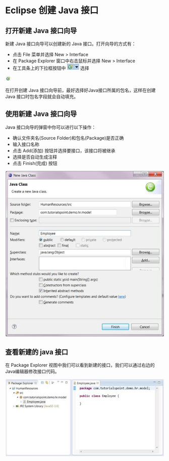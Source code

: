 # Eclipse 创建 Java 接口


## 打开新建 Java 接口向导

新建 Java 接口向导可以创建新的 Java 接口。打开向导的方式有：

* 点击 File 菜单并选择 New > Interface
* 在 Package Explorer 窗口中右击鼠标并选择 New > Interface
* 在工具条上的下拉框按钮中 ![](images/eclipse-create-java-class/class_dd_button.jpg)  选择 

![](images/eclipse-create-java-class/class_button.jpg) 

在打开创建 Java 接口向导前，最好选择好Java接口所属的包名，这样在创建 Java 接口时包名字段就会自动填充。


## 使用新建 Java 接口向导

Java 接口向导的弹窗中你可以进行以下操作：

* 确认文件夹名(Source Folder)和包名(Package)是否正确
* 输入接口名称
* 点击 Add(添加) 按钮并选择要接口，该接口将被继承
* 选择是否自动生成注释
* 点击 Finish(完成) 按钮

![](images/eclipse-create-java-class/new_java_class.jpg)


## 查看新建的 java 接口

在 Package Explorer 视图中我们可以看到新建的接口，我们可以通过右边的Java编辑器修改接口代码。

![](images/eclipse-create-java-class/new_java_class_pe.jpg)
